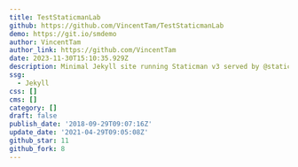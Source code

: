 ```yaml
---
title: TestStaticmanLab
github: https://github.com/VincentTam/TestStaticmanLab
demo: https://git.io/smdemo
author: VincentTam
author_link: https://github.com/VincentTam
date: 2023-11-30T15:10:35.929Z
description: Minimal Jekyll site running Staticman v3 served by @staticmanlab.
ssg:
  - Jekyll
css: []
cms: []
category: []
draft: false
publish_date: '2018-09-29T09:07:16Z'
update_date: '2021-04-29T09:05:08Z'
github_star: 11
github_fork: 8
---
```

